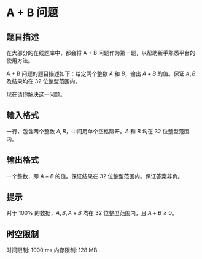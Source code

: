 # A + B 问题

## 题目描述

在大部分的在线题库中，都会将 A + B 问题作为第一题，以帮助新手熟悉平台的使用方法。

A + B 问题的题目描述如下：给定两个整数 $A$ 和 $B$，输出 $A + B$ 的值。保证 $A, B$ 及结果均在 $32$ 位整型范围内。

现在请你解决这一问题。

## 输入格式

一行，包含两个整数 $A, B$，中间用单个空格隔开。$A$ 和 $B$ 均在 $32$ 位整型范围内。

## 输出格式

一个整数，即 $A + B$ 的值。保证结果在 $32$ 位整型范围内。保证答案非负。

## 提示

对于 $100 \%$ 的数据，$A, B, A + B$ 均在 $32$ 位整型范围内，且 $A + B \ge 0$。

## 时空限制

时间限制: 1000 ms
内存限制: 128 MB

